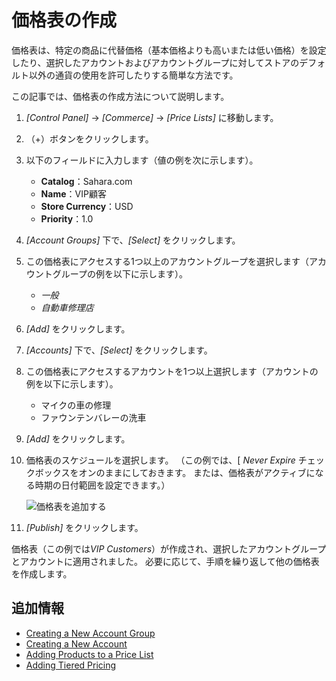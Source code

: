 # 価格表の作成

価格表は、特定の商品に代替価格（基本価格よりも高いまたは低い価格）を設定したり、選択したアカウントおよびアカウントグループに対してストアのデフォルト以外の通貨の使用を許可したりする簡単な方法です。

この記事では、価格表の作成方法について説明します。

1.  *[Control Panel]* → *[Commerce]* → *[Price Lists]* に移動します。

2.  （+）ボタンをクリックします。

3.  以下のフィールドに入力します（値の例を次に示します）。

      - **Catalog**：Sahara.com
      - **Name**：VIP顧客
      - **Store Currency**：USD
      - **Priority**：1.0

4.  *[Account Groups]* 下で、*[Select]* をクリックします。

5.  この価格表にアクセスする1つ以上のアカウントグループを選択します（アカウントグループの例を以下に示します）。

      - *一般*
      - *自動車修理店*

6.  *[Add]* をクリックします。

7.  *[Accounts]* 下で、*[Select]* をクリックします。

8.  この価格表にアクセスするアカウントを1つ以上選択します（アカウントの例を以下に示します）。

      - マイクの車の修理
      - ファウンテンバレーの洗車

9.  *[Add]* をクリックします。

10. 価格表のスケジュールを選択します。 （この例では、[ *Never Expire* チェックボックスをオンのままにしておきます。 または、価格表がアクティブになる時期の日付範囲を設定できます。）

    ![価格表を追加する](./creating-a-price-list/images/01.png)

11. *[Publish]* をクリックします。

価格表（この例では*VIP Customers*）が作成され、選択したアカウントグループとアカウントに適用されました。 必要に応じて、手順を繰り返して他の価格表を作成します。

## 追加情報

  - [Creating a New Account Group](../../account-management/creating-a-new-account-group.md)
  - [Creating a New Account](../../account-management/creating-a-new-account.md)
  - [Adding Products to a Price List](./adding-products-to-a-price-list.md)
  - [Adding Tiered Pricing](./adding-tiered-pricing.md)
